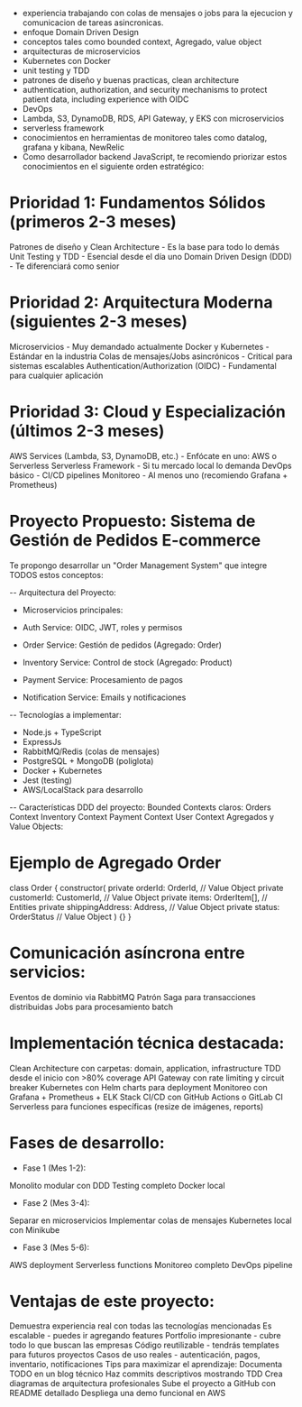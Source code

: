 - experiencia trabajando con colas de mensajes o jobs para la ejecucion y comunicacion de tareas asincronicas.
- enfoque Domain Driven Design
- conceptos tales como bounded context, Agregado, value object
- arquitecturas de microservicios
- Kubernetes con Docker
- unit testing y TDD
- patrones de diseño y buenas practicas, clean architecture
- authentication, authorization, and security mechanisms to protect patient data, including experience with OIDC
- DevOps
- Lambda, S3, DynamoDB, RDS, API Gateway, y EKS con microservicios
- serverless framework
- conocimientos en herramientas de monitoreo tales como datalog, grafana y kibana, NewRelic
- Como desarrollador backend JavaScript, te recomiendo priorizar estos conocimientos en el siguiente orden estratégico:

# Prioridad 1: Fundamentos Sólidos (primeros 2-3 meses)

Patrones de diseño y Clean Architecture - Es la base para todo lo demás
Unit Testing y TDD - Esencial desde el día uno
Domain Driven Design (DDD) - Te diferenciará como senior

# Prioridad 2: Arquitectura Moderna (siguientes 2-3 meses)

Microservicios - Muy demandado actualmente
Docker y Kubernetes - Estándar en la industria
Colas de mensajes/Jobs asincrónicos - Critical para sistemas escalables
Authentication/Authorization (OIDC) - Fundamental para cualquier aplicación

# Prioridad 3: Cloud y Especialización (últimos 2-3 meses)

AWS Services (Lambda, S3, DynamoDB, etc.) - Enfócate en uno: AWS o Serverless
Serverless Framework - Si tu mercado local lo demanda
DevOps básico - CI/CD pipelines
Monitoreo - Al menos uno (recomiendo Grafana + Prometheus)

# Proyecto Propuesto: Sistema de Gestión de Pedidos E-commerce

Te propongo desarrollar un "Order Management System" que integre TODOS estos conceptos:

-- Arquitectura del Proyecto:

- Microservicios principales:

- Auth Service: OIDC, JWT, roles y permisos
- Order Service: Gestión de pedidos (Agregado: Order)
- Inventory Service: Control de stock (Agregado: Product)
- Payment Service: Procesamiento de pagos
- Notification Service: Emails y notificaciones

-- Tecnologías a implementar:

- Node.js + TypeScript
- ExpressJs
- RabbitMQ/Redis (colas de mensajes)
- PostgreSQL + MongoDB (poliglota)
- Docker + Kubernetes
- Jest (testing)
- AWS/LocalStack para desarrollo

-- Características DDD del proyecto:
Bounded Contexts claros:
Orders Context
Inventory Context
Payment Context
User Context
Agregados y Value Objects:

# Ejemplo de Agregado Order

class Order {
constructor(
private orderId: OrderId, // Value Object
private customerId: CustomerId, // Value Object
private items: OrderItem[], // Entities
private shippingAddress: Address, // Value Object
private status: OrderStatus // Value Object
) {}
}

# Comunicación asíncrona entre servicios:

Eventos de dominio via RabbitMQ
Patrón Saga para transacciones distribuidas
Jobs para procesamiento batch

# Implementación técnica destacada:

Clean Architecture con carpetas: domain, application, infrastructure
TDD desde el inicio con >80% coverage
API Gateway con rate limiting y circuit breaker
Kubernetes con Helm charts para deployment
Monitoreo con Grafana + Prometheus + ELK Stack
CI/CD con GitHub Actions o GitLab CI
Serverless para funciones específicas (resize de imágenes, reports)

# Fases de desarrollo:

- Fase 1 (Mes 1-2):

Monolito modular con DDD
Testing completo
Docker local

- Fase 2 (Mes 3-4):

Separar en microservicios
Implementar colas de mensajes
Kubernetes local con Minikube

- Fase 3 (Mes 5-6):

AWS deployment
Serverless functions
Monitoreo completo
DevOps pipeline

# Ventajas de este proyecto:

Demuestra experiencia real con todas las tecnologías mencionadas
Es escalable - puedes ir agregando features
Portfolio impresionante - cubre todo lo que buscan las empresas
Código reutilizable - tendrás templates para futuros proyectos
Casos de uso reales - autenticación, pagos, inventario, notificaciones
Tips para maximizar el aprendizaje:
Documenta TODO en un blog técnico
Haz commits descriptivos mostrando TDD
Crea diagramas de arquitectura profesionales
Sube el proyecto a GitHub con README detallado
Despliega una demo funcional en AWS

<!-- Este proyecto te posicionará como un backend senior completo, no solo alguien que conoce las tecnologías, sino que sabe integrarlas en una solución real y escalable. -->
